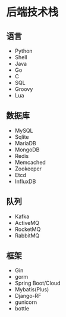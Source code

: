 # 后端技术栈

## 语言
- Python
- Shell
- Java
- Go
- C
- SQL
- Groovy
- Lua

## 数据库
- MySQL
- Sqlite
- MariaDB
- MongoDB
- Redis
- Memcached
- Zookeeper
- Etcd
- InfluxDB

## 队列
- Kafka
- ActiveMQ
- RocketMQ
- RabbitMQ

## 框架
- Gin
- gorm
- Spring Boot/Cloud
- Mybatis(Plus)
- Django-RF
- gunicorn
- bottle
